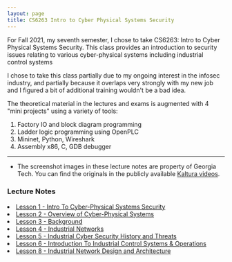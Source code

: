 ```yaml
---
layout: page
title: CS6263 Intro to Cyber Physical Systems Security
---
```


For Fall 2021, my seventh semester, I chose to take CS6263: Intro to Cyber Physical Systems Security.  This class provides an introduction to security issues relating to various cyber-physical systems including industrial control systems

I chose to take this class partially due to my ongoing interest in the infosec industry, and partially because it overlaps very strongly with my new job and I figured a bit of additional training wouldn't be a bad idea.

The theoretical material in the lectures and exams is augmented with 4 "mini projects" using a variety of tools:
1. Factory IO and block diagram programming
2. Ladder logic programming using OpenPLC
3. Mininet, Python, Wireshark
4. Assembly x86, C, GDB debugger

***

* The screenshot images in these lecture notes are property of Georgia Tech.  You can find the originals in the publicly available [Kaltura videos](https://omscs.gatech.edu/cs-6263-intro-cyber-physical-systems-security-course-videos).

<section>
<h3>Lecture Notes</h3>
<li>
<a href="{{ "/icpss_lec_L01" | prepend: site.baseurl | append: ".html" | replace: '//', '/' }}">
    Lesson 1 - Intro To Cyber-Physical Systems Security
</a>
</li>

<li>
<a href="{{ "/icpss_lec_L02" | prepend: site.baseurl | append: ".html" | replace: '//', '/' }}">
    Lesson 2 - Overview of Cyber-Physical Systems
</a>
</li>

<li>
<a href="{{ "/icpss_lec_L03" | prepend: site.baseurl | append: ".html" | replace: '//', '/' }}">
    Lesson 3 - Background
</a>
</li>

<li>
<a href="{{ "/icpss_lec_L04" | prepend: site.baseurl | append: ".html" | replace: '//', '/' }}">
    Lesson 4 - Industrial Networks
</a>
</li>

<li>
<a href="{{ "/icpss_lec_L05" | prepend: site.baseurl | append: ".html" | replace: '//', '/' }}">
    Lesson 5 - Industrial Cyber Security History and Threats
</a>
</li>

<li>
<a href="{{ "/icpss_lec_L06" | prepend: site.baseurl | append: ".html" | replace: '//', '/' }}">
    Lesson 6 - Introduction To Industrial Control Systems & Operations
</a>
</li>

<li>
<a href="{{ "/icpss_lec_L08" | prepend: site.baseurl | append: ".html" | replace: '//', '/' }}">
    Lesson 8 - Industrial Network Design and Architecture
</a>
</li>

</section>